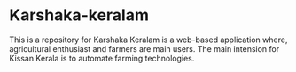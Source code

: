 # Karshaka-keralam
This is a repository for  Karshaka Keralam is a web-based application where, agricultural enthusiast and farmers are main users. The main intension for Kissan Kerala is to automate farming technologies. 

